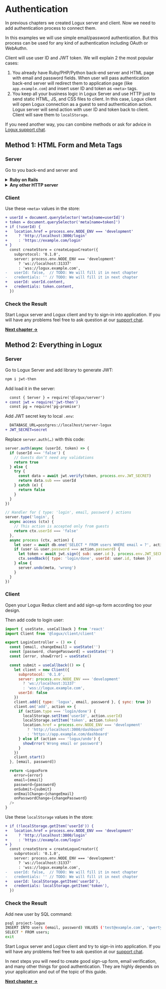 # Authentication

In previous chapters we created Logux server and client. Now we need to add
authentication process to connect them.

In this examples we will use simple email/password authentication.
But this process can be used for any kind of authentication including OAuth
or WebAuthn.

Client will use user ID and JWT token. We will explain 2 the most popular cases:

1. You already have Ruby/PHP/Python back-end server and HTML page
   with email and password fields. When user will pass authentication
   back-end server will redirect them to application page
   (like `app.example.com`) and insert user ID and token as `<meta>` tags.
2. You keep all your business logic in Logux Server and use HTTP just
   to send static HTML, JS, and CSS files to client. In this case,
   Logux client will open Logux connection as a guest to send
   authentication action. Logux server will send action with user ID and token
   back to client. Client will save them to `localStorage`.

If you need another way, you can combine methods or ask for advice
in [Logux support chat].

[Logux support chat]: https://gitter.im/logux/logux


## Method 1: HTML Form and Meta Tags

### Server

Go to you back-end and server and

<details><summary><b>Ruby on Rails</b></summary>

Add `jwt` to `Gemfile`:

```ruby
gem 'jwt'
```

Install it by `bundle` call.

Add JWT secret key to local `.env`:

```diff
  LOGUX_CONTROL_PASSWORD=secret
  LOGUX_URL=http://localhost:31338
+ JWT_SECRET=secret
```

Edit `config/initializers/logux.rb`:

```diff
  config.auth_rule = lambda do |user_id, token|
-   false
+   data = JWT.decode token, ENV['JWT_SECRET'], { algorithm: 'HS256' }
+   data[0]['sub'] == user_id
  end
```

Add `<meta>` tags to application layout used for authenticated user:

```haml
    meta( name="userId" content=current_user.id )
    meta( name="token" content=JWT.encode({ sub: current_user.id }, ENV['JWT_SECRET'], 'HS256') )
```

</details>
<details><summary><b>Any other HTTP server</b></summary>

Add JWT secret key to proper storage for your environment. Local `.env`
with a library to use `.env` is a good option.

```diff
  LOGUX_CONTROL_PASSWORD=secret
  LOGUX_URL=http://localhost:31338
+ JWT_SECRET=secret
```

Add library to support JWT. Add code to check `userId` and `token`
to your code which works with Logux Back-end Protocol.

```js
data = JWT.decode(token, ENV['JWT_SECRET'])
return data.sub == userId
```

Generate token to use in HTML template:

```js
token = JWT.encode({ sub: userId }, ENV['JWT_SECRET'])
```

Add this token and user ID to HTML templates used for authenticated user:

```html
    <meta name="userId" content=<?= userId ?>>
    <meta name="token" content=<?= token ?>>
```

</details>


### Client

Use these `<meta>` values in the store:

```diff
+ userId = document.querySelector('meta[name=userId]')
+ token = document.querySelector('meta[name=token]')
+ if (!userId) {
+   location.href = process.env.NODE_ENV === 'development'
+     ? 'http://localhost:3000/login'
+     : 'https://example.com/login'
+ }
  const createStore = createLoguxCreator({
    subprotocol: '0.1.0',
    server: process.env.NODE_ENV === 'development'
      ? 'ws://localhost:31337'
      : 'wss://logux.example.com',
-   userId: false,  // TODO: We will fill it in next chapter
-   credentials: '' // TODO: We will fill it in next chapter
+   userId: userId.content,
+   credentials: token.content,
  })
```


### Check the Result

Start Logux server and Logux client and try to sign-in into application.
If you will have any problems feel free to ask question at our [support chat].

**[Next chapter →](../3-concepts/1-action.md)**

[support chat]: https://gitter.im/logux/logux


## Method 2: Everything in Logux

### Server

Go to Logux Server and add library to generate JWT:

```sh
npm i jwt-then
```

Add load it in the server:

```diff
  const { Server } = require('@logux/server')
+ const jwt = require('jwt-then')
  const pg = require('pg-promise')
```

Add JWT secret key to local `.env`:

```diff
  DATABASE_URL=postgres://localhost/server-logux
+ JWT_SECRET=secret
```

Replace `server.auth(…)` with this code:

```js
server.auth(async (userId, token) => {
  if (userId === 'false') {
    // Guests don’t need any validations
    return true
  } else {
    try {
      const data = await jwt.verify(token, process.env.JWT_SECRET)
      return data.sub === userId
    } catch (e) {
      return false
    }
  }
})

// Handler for { type: 'login', email, password } actions
server.type('login', {
  async access (ctx) {
    // This action is accepted only from guests
    return ctx.userId === 'false'
  },
  async process (ctx, action) {
    let user = await db.one('SELECT * FROM users WHERE email = ?', action.email)
    if (user && user.password === action.password) {
      let token = await jwt.sign({ sub: user.id }, process.env.JWT_SECRET)
      ctx.sendBack({ type: 'login/done', userId: user.id, token })
    } else {
      server.undo(meta, 'wrong')
    }
  }
})
```


### Client

Open your Logux Redux client and add sign-up form according too your design.

Then add code to login user:

```js
import { useState, useCallback } from 'react'
import Client from '@logux/client/client'

export LoginController = () => {
  const [email, changeEmail] = useState('')
  const [password, changePassword] = useState('')
  const [error, showError] = useState()

  const submit = useCallback(() => {
    let client = new Client({
      subprotocol: '0.1.0',
      server: process.env.NODE_ENV === 'development'
        ? 'ws://localhost:31337'
        : 'wss://logux.example.com',
      userId: false
    })
    client.add({ type: 'logux', email, password }, { sync: true })
    client.on('add', action => {
      if (action.type === 'login/done') {
        localStorage.setItem('userId', action.userId)
        localStorage.setItem('token', action.token)
        location.href = process.env.NODE_ENV === 'development'
          ? 'http://localhost:3000/dashboard'
          : 'https://app.example.com/dashboard'
      } else if (action === 'logux/undo') {
        showError('Wrong email or password')
      }
    })
    client.start()
  }, [email, password])

  return <LoguxForm
    error={error}
    email={email}
    password={password}
    onSubmit={submit}
    onEmailChange={changeEmail}
    onPasswordChange={changePassword}
  />
}
```

Use these `localStorage` values in the store:

```diff
+ if (!localStorage.getItem('userId')) {
+   location.href = process.env.NODE_ENV === 'development'
+     ? 'http://localhost:3000/login'
+     : 'https://example.com/login'
+ }
  const createStore = createLoguxCreator({
    subprotocol: '0.1.0',
    server: process.env.NODE_ENV === 'development'
      ? 'ws://localhost:31337'
      : 'wss://logux.example.com',
-   userId: false,  // TODO: We will fill it in next chapter
-   credentials: '' // TODO: We will fill it in next chapter
+   userId: localStorage.getItem('userId'),
+   credentials: localStorage.getItem('token'),
  })
```


### Check the Result

Add new user by SQL command:

```sh
psql project-logux
INSERT INTO users (email, password) VALUES ('test@example.com', 'qwerty');
SELECT * FROM users;
exit
```

Start Logux server and Logux client and try to sign-in into application.
If you will have any problems feel free to ask question at our [support chat].

In next steps you will need to create good sign-up form, email verification,
and many other things for good authentication. They are highly depends
on your application and out of the topic of this guide.

**[Next chapter →](../3-concepts/1-node.md)**

[support chat]: https://gitter.im/logux/logux
